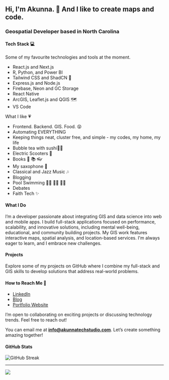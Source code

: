 ## Hi, I'm Akunna. 👋 And I like to create maps and code.

### Geospatial Developer based in North Carolina

#### Tech Stack 💻

Some of my favourite technologies and tools at the moment.

- React.js and Next.js
- R, Python, and Power BI
- Tailwind CSS and ShadCN 🎨
- Express.js and Node.js
- Firebase, Neon and GC Storage
- React Native
- ArcGIS, Leaflet.js and QGIS 🗺️
- VS Code

What I like 💗

- Frontend. Backend. GIS. Food. 😝
- Automating EVERYTHING
- Keeping things neat, cluster free, and simple - my codes, my home, my life
- Bubble tea with sushi🧋🍣
- Electric Scooters 🛴
- Books 📖 📚 👓
- My saxophone 🎷
- Classical and Jazz Music 🎶
- Blogging
- Pool Swimming 🏊‍♀️ 🏊‍♀️ 🏊‍♀️
- Debates
- Faith Tech ✨


#### What I Do

I’m a developer passionate about integrating GIS and data science into web and mobile apps. I build full-stack applications focused on performance, scalability, and innovative solutions, including mental well-being, educational, and community building projects. My GIS work features interactive maps, spatial analysis, and location-based services. I'm always eager to learn, and I embrace new challenges.

#### Projects

Explore some of my projects on GitHub where I combine my full-stack and GIS skills to develop solutions that address real-world problems.


####  How to Reach Me 💌

- [LinkedIn](https://www.linkedin.com/in/akunna1)
- [Blog](https://akunnawrites.com/)
- [Portfolio Website](https://akunnatechstudio.com)

I’m open to collaborating on exciting projects or discussing technology trends. Feel free to reach out!

You can email me at **info@akunnatechstudio.com**. Let’s create something amazing together!


#### GitHub Stats
![GitHub Streak](https://github-readme-streak-stats.herokuapp.com/?user=akunna1&theme=bubblegum&ring=FFB6C1&fire=FF69B4&sideLabels=FF1493&background=FFF5F5)

---


[![](https://visitcount.itsvg.in/api?id=akunna1&icon=0&color=0)](https://visitcount.itsvg.in)
